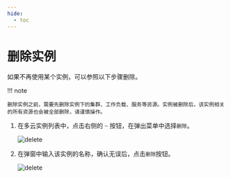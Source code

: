 ```yaml
---
hide:
  - toc
---
```


# 删除实例

如果不再使用某个实例，可以参照以下步骤删除。

!!! note

    删除实例之前，需要先删除实例下的集群、工作负载、服务等资源。实例被删除后，该实例相关的所有资源也会被全部删除，请谨慎操作。

1. 在多云实例列表中，点击右侧的 `ⵈ` 按钮，在弹出菜单中选择`删除`。

    ![delete](https://docs.daocloud.io/daocloud-docs-images/docs/kairship/images/delete01.png)

2. 在弹窗中输入该实例的名称，确认无误后，点击`删除`按钮。

    ![delete](https://docs.daocloud.io/daocloud-docs-images/docs/kairship/images/delete02.png)
